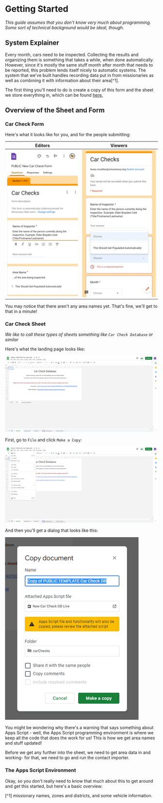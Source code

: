 # Getting Started

*This guide assumes that you don't know very much about programming.  Some sort of technical background would be ideal, though.*

## System Explainer

Every month, cars need to be inspected.  Collecting the results and organizing them is something that takes a while, when done automatically.  However, since it's mostly the same stuff month after month that needs to be reported, this problem lends itself nicely to automatic systems.  The system that we've built handles recording data put in from missionaries as well as combining it with information about their area[^1].

The first thing you'll need to do is create a copy of this form and the sheet we store everything in, which can be found [here.](https://drive.google.com/drive/folders/1HnVDuuphyQnM2Qdk_SFgnXxUgT-xUA0z)

## Overview of the Sheet and Form

### Car Check Form

Here's what it looks like for you, and for the people submitting:

| Editors | Viewers |
| :---: | :----: |
| ![Image of editing view](docs/Form-EditorMode.jpg) | ![Image of viewer mode](docs/Form-ViewerMode.jpg) |

You may notice that there aren't any area names yet.  That's fine, we'll get to that in a minute!

### Car Check Sheet

*We like to call these types of sheets something like ``Car Check Database`` or similar*

Here's what the landing page looks like:

![Sheets - Landing Page](docs/Sheets-Landing-Page.png)

First, go to ``File`` and click ``Make a Copy``:

![Sheets - Make a Copy](docs/Sheets-Make-Copy.png)

And then you'll get a dialog that looks like this:

![Sheets - Copy Dialog](docs/Sheets-Copy-Dialog.png)

You might be wondering why there's a warning that says something about Apps Script - well, the Apps Script programming environment is where we keep all the code that does the work for us!  This is how we get area names and stuff updated!

Before we get any further into the sheet, we need to get area data in and working- for that, we need to go and run the contact importer.

### The Apps Script Environment

Okay, so you don't really need to know that much about this to get around and get this started, but here's a basic overview:












[^1] missionary names, zones and districts, and some vehicle information.
